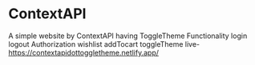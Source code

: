 # ContextAPI
A simple website by ContextAPI having ToggleTheme Functionality
login logout Authorization wishlist addTocart toggleTheme
live-https://contextapidottoggletheme.netlify.app/
